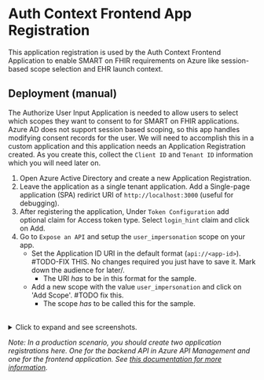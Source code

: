 # Auth Context Frontend App Registration

This application registration is used by the Auth Context Frontend Application to enable SMART on FHIR requirements on Azure like session-based scope selection and EHR launch context.

## Deployment (manual)


The Authorize User Input Application is needed to allow users to select which scopes they want to consent to for SMART on FHIR applications. Azure AD does not support session based scoping, so this app handles modifying consent records for the user. We will need to accomplish this in a custom application and this application needs an Application Registration created. As you create this, collect the `Client ID` and `Tenant ID` information which you will need later on.

1. Open Azure Active Directory and create a new Application Registration.
2. Leave the application as a single tenant application. Add a Single-page application (SPA) redirict URI of `http://localhost:3000` (useful for debugging).
3. After registering the application, Under `Token Configuration` add optional claim for Access token type. Select `login_hint` claim and click on Add.
4. Go to `Expose an API` and setup the `user_impersonation` scope on your app.
    * Set the Application ID URI in the default format (`api://<app-id>`). #TODO-FIX THIS. No changes required you just have to save it. Mark down the audience for later/.
      * The URI *has* to be in this format for the sample.
    * Add a new scope with the value `user_impersonation` and click on 'Add Scope'. #TODO fix this.
      * The scope *has* to be called this for the sample.

<br />
<details>
<summary>Click to expand and see screenshots.</summary>

![](../images/deployment/2_create_application_registration.png)
![](../images/deployment/2_create_application_registration_details.png)
![](../images/deployment/2_add_login_hint_claim.png)
![](../images/deployment/2_set_application_uri.png)
![](../images/deployment/2_save_application_uri.png)
![](../images/deployment/2_add_scopes.png)
</details>

*Note: In a production scenario, you should create two application registrations here. One for the backend API in Azure API Management and one for the frontend application. See [this documentation for more information](https://learn.microsoft.com/azure/api-management/api-management-howto-protect-backend-with-aad).*